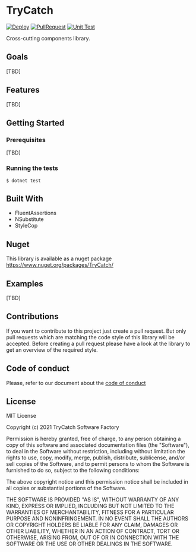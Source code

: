 # TryCatch

[![Deploy](https://github.com/TryCatch-SoftwareFactory/TryCatch/actions/workflows/deploy-main.yml/badge.svg)](https://github.com/TryCatch-SoftwareFactory/TryCatch/actions/workflows/deploy-main.yml)  [![PullRequest](https://github.com/TryCatch-SoftwareFactory/TryCatch/actions/workflows/pull-request.yml/badge.svg)](https://github.com/TryCatch-SoftwareFactory/TryCatch/actions/workflows/pull-request.yml) 
[![Unit Test](https://github.com/TryCatch-SoftwareFactory/TryCatch/actions/workflows/unit-test.yml/badge.svg)](https://github.com/TryCatch-SoftwareFactory/TryCatch/actions/workflows/unit-test.yml)

Cross-cutting components library.

## Goals
[TBD]

## Features
[TBD]

## Getting Started

### Prerequisites
[TBD]

### Running the tests
```shell
$ dotnet test
```

## Built With
- FluentAssertions
- NSubstitute
- StyleCop

## Nuget
This library is available as a nuget package https://www.nuget.org/packages/TryCatch/

## Examples
[TBD]

## Contributions
If you want to contribute to this project just create a pull request. But only pull requests which are matching the code style of this library will be accepted. Before creating a pull request please have a look at the library to get an overview of the required style.

## Code of conduct
Please, refer to our document about the [code of conduct](CODE-OF-CONDUCT.md)

## License
MIT License

Copyright (c) 2021 TryCatch Software Factory

Permission is hereby granted, free of charge, to any person obtaining a copy
of this software and associated documentation files (the "Software"), to deal
in the Software without restriction, including without limitation the rights
to use, copy, modify, merge, publish, distribute, sublicense, and/or sell
copies of the Software, and to permit persons to whom the Software is
furnished to do so, subject to the following conditions:

The above copyright notice and this permission notice shall be included in all
copies or substantial portions of the Software.

THE SOFTWARE IS PROVIDED "AS IS", WITHOUT WARRANTY OF ANY KIND, EXPRESS OR
IMPLIED, INCLUDING BUT NOT LIMITED TO THE WARRANTIES OF MERCHANTABILITY,
FITNESS FOR A PARTICULAR PURPOSE AND NONINFRINGEMENT. IN NO EVENT SHALL THE
AUTHORS OR COPYRIGHT HOLDERS BE LIABLE FOR ANY CLAIM, DAMAGES OR OTHER
LIABILITY, WHETHER IN AN ACTION OF CONTRACT, TORT OR OTHERWISE, ARISING FROM,
OUT OF OR IN CONNECTION WITH THE SOFTWARE OR THE USE OR OTHER DEALINGS IN THE
SOFTWARE.
